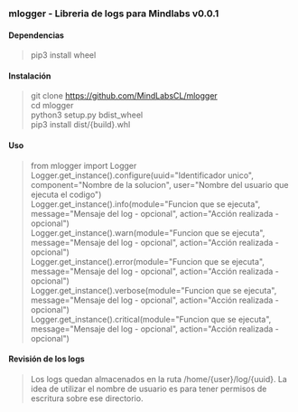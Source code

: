 ### mlogger - Libreria de logs para Mindlabs v0.0.1

#### Dependencias
> pip3 install wheel 

#### Instalación
> git clone https://github.com/MindLabsCL/mlogger  
> cd mlogger  
> python3 setup.py bdist_wheel  
> pip3 install dist/{build}.whl  

#### Uso 
> from mlogger import Logger  
> Logger.get_instance().configure(uuid="Identificador unico", component="Nombre de la solucion", user="Nombre del usuario que ejecuta el codigo")  
> Logger.get_instance().info(module="Funcion que se ejecuta", message="Mensaje del log - opcional", action="Acción realizada - opcional")  
> Logger.get_instance().warn(module="Funcion que se ejecuta", message="Mensaje del log - opcional", action="Acción realizada - opcional")  
> Logger.get_instance().error(module="Funcion que se ejecuta", message="Mensaje del log - opcional", action="Acción realizada - opcional")  
> Logger.get_instance().verbose(module="Funcion que se ejecuta", message="Mensaje del log - opcional", action="Acción realizada - opcional")  
> Logger.get_instance().critical(module="Funcion que se ejecuta", message="Mensaje del log - opcional", action="Acción realizada - opcional")  

#### Revisión de los logs
> Los logs quedan almacenados en la ruta /home/{user}/log/{uuid}. 
La idea de utilizar el nombre de usuario es para tener permisos de escritura sobre ese directorio.
